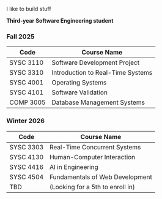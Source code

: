 I like to build stuff

**Third-year Software Engineering student**

### Fall 2025

| Code       | Course Name                     |
|------------|---------------------------------|
| SYSC 3110 | Software Development Project    |
| SYSC 3310 | Introduction to Real-Time Systems |
| SYSC 4001 | Operating Systems               |
| SYSC 4101 | Software Validation             |
| COMP 3005 | Database Management Systems     |

### Winter 2026

| Code       | Course Name                     |
|------------|---------------------------------|
| SYSC 3303 | Real-Time Concurrent Systems    |
| SYSC 4130 | Human-Computer Interaction      |
| SYSC 4416 | AI in Engineering               |
| SYSC 4504 | Fundamentals of Web Development |
| TBD       | (Looking for a 5th to enroll in)

